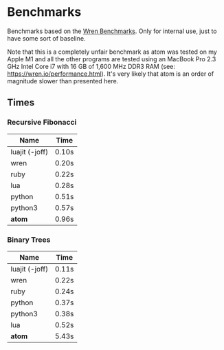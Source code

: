 # Benchmarks

Benchmarks based on the [Wren Benchmarks](https://github.com/wren-lang/wren/tree/main/test/benchmark).
Only for internal use, just to have some sort of baseline.

Note that this is a completely unfair benchmark as atom was tested on my Apple M1 and all the other programs are tested using an MacBook Pro 2.3 GHz Intel Core i7 with 16 GB of 1,600 MHz DDR3 RAM (see: https://wren.io/performance.html).
It's very likely that atom is an order of magnitude slower than presented here.

## Times

### Recursive Fibonacci

| Name | Time |
|------|------|
| luajit (-joff) | 0.10s |
| wren | 0.20s |
| ruby | 0.22s |
| lua | 0.28s |
| python | 0.51s |
| python3 | 0.57s |
| **atom** | 0.96s |


### Binary Trees


| Name | Time |
|------|------|
| luajit (-joff) | 0.11s |
| wren | 0.22s |
| ruby | 0.24s |
| python | 0.37s |
| python3 | 0.38s |
| lua | 0.52s |
| **atom** | 5.43s |
